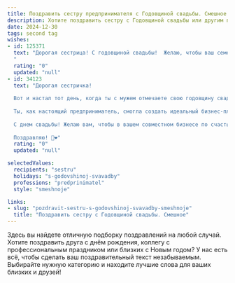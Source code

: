 ```yaml
---
title: Поздравить сестру предпринимателя с Годовщиной свадьбы. Смешное
description: Хотите поздравить сестру с Годовщиной свадьбы или другим праздником? Наш ИИ создаст незабываемое поздравление, а вы обязательно выделитесь среди других.  
date: 2024-12-30
tags: second tag
wishes:
- id: 125371
  text: "Дорогая сестрица! С годовщиной свадьбы!  Желаю, чтобы ваш семейный бюджет рос быстрее, чем обороты твоего бизнеса, а конфликты решались так же быстро, как ты заключаешь выгодные сделки!  Пусть любовь будет крепче, чем твой самый успешный проект, а счастье — бесконечным, как твой список потенциальных клиентов!
  "
  rating: "0"
  updated: "null"
- id: 34123
  text: "Дорогая сестричка!
  
  Вот и настал тот день, когда ты с мужем отмечаете свою годовщину свадьбы! Пусть ваша жизнь будет такой же сладкой, как свежевыпеченный хлеб, который ты всегда забываешь достать из холодильника!
  
  Ты, как настоящий предприниматель, смогла создать идеальный бизнес-план на счастье: 30% любви, 20% терпения, 50% — посуды моет муж! Пусть ваша совместная жизнь будет сплошным успехом, и ваши совместные идеи взлетают так же высоко, как коты на ваших полках — только без падений!
  
  С днем свадьбы! Желаю вам, чтобы в вашем совместном бизнесе по счастью не было ни единого дефолта, а только стабильный рост и процветание! Любите друг друга, как ты любишь планировать новогодние праздники за полгода вперед!
  
  Поздравляю! 🥳❤️"
  rating: "0"
  updated: "null"

selectedValues:
  recipients: "sestru"
  holidays: "s-godovshinoj-svavadby"
  professions: "predprinimatel"
  style: "smeshnoje"

links:
- slug: "pozdravit-sestru-s-godovshinoj-svavadby-smeshnoje"
  title: "Поздравить сестру с Годовщиной свадьбы. Смешное"
---
```


Здесь вы найдете отличную подборку поздравлений на любой случай.
Хотите поздравить друга с днём рождения, коллегу с профессиональным праздником или близких с Новым годом? У нас есть всё, чтобы сделать ваш поздравительный текст незабываемым. Выбирайте нужную категорию и находите лучшие слова для ваших близких и друзей!
